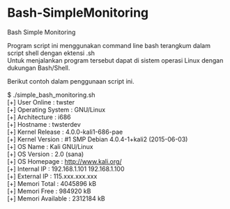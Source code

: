 # Bash-SimpleMonitoring
Bash Simple Monitoring

Program script ini menggunakan command line bash terangkum dalam script shell dengan ektensi .sh<br>
Untuk menjalankan program tersebut dapat di sistem operasi Linux dengan dukungan Bash/Shell.

Berikut contoh dalam penggunaan script ini.

$ ./simple_bash_monitoring.sh<br> 
[+] User Online :   twster<br>
[+] Operating System :  GNU/Linux<br>
[+] Architecture :  i686<br>
[+] Hostname :  twsterdev<br>
[+] Kernel Release :  4.0.0-kali1-686-pae<br>
[+] Kernel Version :  #1 SMP Debian 4.0.4-1+kali2 (2015-06-03)<br>
[+] OS Name : Kali GNU/Linux<br>
[+] OS Version : 2.0 (sana)<br>
[+] OS Homepage : http://www.kali.org/<br>
[+] Internal IP :  192.168.1.101 192.168.1.100<br>
[+] External IP :  115.xxx.xxx.xxx<br>
[+] Memori Total : 4045896 kB<br>
[+] Memori Free :  984920 kB<br>
[+] Memori Available : 2312184 kB<br>

